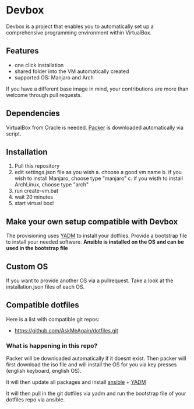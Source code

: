 # Devbox

Devbox is a project that enables you to automatically set up a comprehensive programming environment within VirtualBox.

## Features

* one click installation
* shared folder into the VM automatically created
* supported OS: Manjaro and Arch

If you have a different base image in mind, your contributions are more than welcome through pull requests.

## Dependencies

VirtualBox from Oracle is needed. [Packer](https://www.packer.io/) is downloaded automatically via script.

## Installation

1. Pull this repository
2. edit settings.json file as you wish
    a. choose a good vm name
    b. if you wish to install Manjaro, choose type "manjaro"
    c. if you wisth to install ArchLinux, choose type "arch"
3. run create-vm.bat
4. wait 20 minutes
5. start virtual box!

## Make your own setup compatible with Devbox

The provisioning uses [YADM](https://yadm.io/) to install your dotfiles. Provide a bootstrap file to install your needed software. **Ansible is installed on the OS and can be used in the bootstrap file**

## Custom OS

If you want to provide another OS via a pullrequest. Take a look at the installation.json files of each OS. 

## Compatible dotfiles

Here is a list with compatible git repos:

* https://github.com/AskMeAgain/dotfiles.git

### What is happening in this repo?

Packer will be downloaded automatically if it doesnt exist. Then packer will first download the iso file and will install the OS for you
via key presses (english keyboard, english OS).

It will then update all packages and install [ansible](https://www.ansible.com/) + [YADM](https://yadm.io/)

It will then pull in the git dotfiles via yadm and run the bootstrap file of your dotfiles repo via ansible.